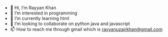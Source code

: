 - 👋 Hi, I’m Rayyan Khan
- 👀 I’m interested in programming
- 🌱 I’m currently learning html
- 💞️ I’m looking to collaborate on python java and javascript
- 📫 How to reach me through gmail which is rayyanuzairkhan@gmail.com

<!---
rayyankhan143/rayyankhan143 is a ✨ special ✨ repository because its `README.md` (this file) appears on your GitHub profile.
You can click the Preview link to take a look at your changes.
--->
